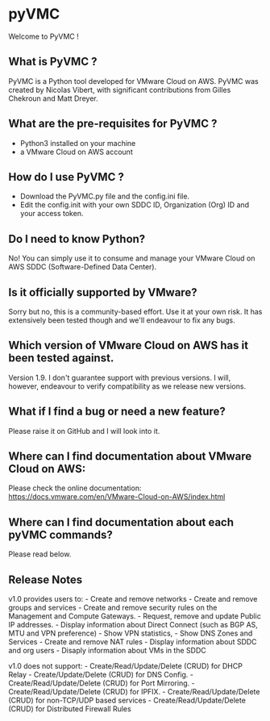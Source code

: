 # pyVMC
Welcome to PyVMC !

## What is PyVMC ? 
PyVMC is a Python tool developed for VMware Cloud on AWS. PyVMC was created by Nicolas Vibert, with significant contributions from Gilles Chekroun and Matt Dreyer.

## What are the pre-requisites for PyVMC ?
- Python3 installed on your machine
- a VMware Cloud on AWS account

## How do I use PyVMC ?
- Download the PyVMC.py file and the config.ini file. 
- Edit the config.init with your own SDDC ID,  Organization (Org) ID and your access token.

## Do I need to know Python?
No! You can simply use it to consume and manage your VMware Cloud on AWS SDDC (Software-Defined Data Center). 

## Is it officially supported by VMware?
Sorry but no, this is a community-based effort. Use it at your own risk. It has extensively been tested though and we'll endeavour to fix any bugs.

## Which version of VMware Cloud on AWS has it been tested against.
Version 1.9. I don't guarantee support with previous versions. 
I will, however, endeavour to verify compatibility as we release new versions.

## What if I find a bug or need a new feature?
Please raise it on GitHub and I will look into it.

## Where can I find documentation about VMware Cloud on AWS:
Please check the online documentation:
https://docs.vmware.com/en/VMware-Cloud-on-AWS/index.html

## Where can I find documentation about each pyVMC commands?
Please read below.

## Release Notes
v1.0 provides users to:
    - Create and remove networks
    - Create and remove groups and services
    - Create and remove security rules on the Management and Compute Gateways.
    - Request, remove and update Public IP addresses.
    - Display information about Direct Connect (such as BGP AS, MTU and VPN preference)
    - Show VPN statistics, 
    - Show DNS Zones and Services
    - Create and remove NAT rules
    - Display information about SDDC and org users
    - Disaply information about VMs in the SDDC

v1.0 does not support:
    - Create/Read/Update/Delete (CRUD) for DHCP Relay 
    - Create/Update/Delete (CRUD) for DNS Config.
    - Create/Read/Update/Delete (CRUD) for Port Mirroring.
    - Create/Read/Update/Delete (CRUD) for IPFIX.
    - Create/Read/Update/Delete (CRUD) for non-TCP/UDP based services
    - Create/Read/Update/Delete (CRUD) for Distributed Firewall Rules
